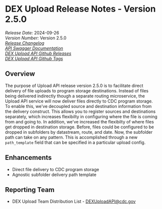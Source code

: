 # DEX Upload Release Notes - Version 2.5.0

*Release Date:* 2024-09-26  <br/>
*Version Number:* Version 2.5.0 <br/>
*[Release Changelog](https://github.com/CDCgov/data-exchange-upload/blob/main/CHANGELOG.md)*  <br/>
*[API Swagger Documentation](https://cdcgov.github.io/data-exchange-upload/)* <br/>
*[DEX Upload API Github Releases](https://github.com/CDCgov/data-exchange-upload/releases)* <br/>
*[DEX Upload API Github Tags](https://github.com/CDCgov/data-exchange-upload/tags)*

## Overview
The purpose of Upload API release version 2.5.0 is to facilitate direct delivery of file uploads to program storage destinations.  Instead of files being delivered indirectly though a separate routing microservice, the Upload API service will now deliver files directly to CDC program storage.  To enable this, we've decoupled source and destination information from the delivery construct.  This allows you to register sources and destinations separately, which increases flexibilty in configuring where the file is coming from and going to.  In addition, we've increased the flexibilty of where files get dropped in destination storage.  Before, files could be configured to be dropped in subfolders by datastream, route, and date.  Now, the subfolder path can take on any pattern.  This is accomplished through a new `path_template` field that can be specified in a particular upload config.

## Enhancements
- Direct file delivery to CDC program storage
- Agnostic subfolder delivery path template

## Reporting Team
- DEX Upload Team Distribution List - DEXUploadAPI@cdc.gov
